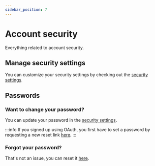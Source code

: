 ```yaml
---
sidebar_position: 7
---
```


# Account security

Everything related to account security. 

## Manage security settings

You can customize your security settings by checking out the [security settings](https://embloy.com/dashboard/settings/password).

## Passwords

### Want to change your password?

You can update your password in the [security settings](https://embloy.com/dashboard/settings/password).

:::info
If you signed up using OAuth, you first have to set a password by requesting a new reset link [here](https://embloy.com/password-reset?origin=/dashboard/settings).
:::

### Forgot your password?

That's not an issue, you can reset it [here](https://embloy.com/en-US/password-reset?origin=/dashboard/settings).
